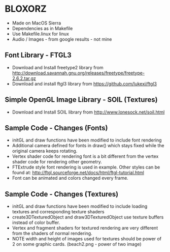 # BLOXORZ

* Made on MacOS Sierra
* Dependencies as in Makefile
* Use Makefile.linux for linux
* Audio / Images - from google results - not mine 


Font Library - FTGL3
--------------------
* Download and Install freetype2 library from
  http://download.savannah.gnu.org/releases/freetype/freetype-2.6.2.tar.gz
* Download and install ftgl3 library from 
  https://github.com/lukexi/ftgl3


Simple OpenGL Image Library - SOIL (Textures)
---------------------------------------------
* Download and Install SOIL library from
  http://www.lonesock.net/soil.html


Sample Code - Changes (Fonts)
-----------------------------
* initGL and draw functions have been modified to include font rendering
* Additional camera defined for fonts in draw() which stays fixed while
  the original camera keeps rotating.
* Vertex shader code for rendering font is a bit different from the 
  vertex shader code for rendering other geometry.
* FTExtrude style font rendering is used in example. Other styles can be
  found at:
  http://ftgl.sourceforge.net/docs/html/ftgl-tutorial.html
* Font can be animated and colors changed every frame.


Sample Code - Changes (Textures)
--------------------------------
* initGL and draw functions have been modified to include loading textures
  and corresponding texture shaders
* create3DTexturedObject and draw3DTexturedObject use texture buffers 
  instead of color buffer.
* Vertex and fragment shaders for textured rendering are very different 
  from the shaders of normal rendering.
* NOTE width and height of images used for textures should be power of 2 on
  some graphic cards. (beach2.png - power of two image)
